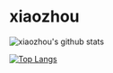 # xiaozhou
![xiaozhou's github stats](https://github-readme-stats.vercel.app/api?username=xiaozhoujun&show_icons=true&theme=highcontrast)

[![Top Langs](https://github-readme-stats.vercel.app/api/top-langs/?username=xiaozhoujun&layout=compact)](https://github.com/xiaozhoujun/xiaozhou)
